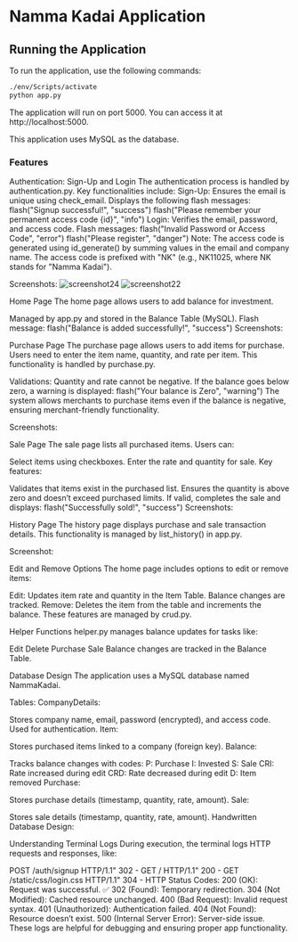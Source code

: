 # Namma Kadai Application

## Running the Application

To run the application, use the following commands:

```bash
./env/Scripts/activate
python app.py
```
The application will run on port 5000. You can access it at http://localhost:5000.

This application uses MySQL as the database.

### Features
Authentication: Sign-Up and Login
The authentication process is handled by authentication.py.
Key functionalities include:
Sign-Up:
Ensures the email is unique using check_email.
Displays the following flash messages:
flash("Signup successful!", "success")
flash("Please remember your permanent access code {id}", "info")
Login:
Verifies the email, password, and access code.
Flash messages:
flash("Invalid Password or Access Code", "error")
flash("Please register", "danger")
Note:
The access code is generated using id_generate() by summing values in the email and company name.
The access code is prefixed with "NK" (e.g., NK11025, where NK stands for "Namma Kadai").

Screenshots:
![screenshot24](https://drive.google.com/file/d/1vgINmbq0x3dQ3Oa0tSVLllN3JbUF4SZp/view?usp=sharing)
![screenshot22](https://drive.google.com/file/d/1qj_RogBHb1soFGsuLtgIJSVxYUClLjfO/view?usp=sharing)

Home Page
The home page allows users to add balance for investment.

Managed by app.py and stored in the Balance Table (MySQL).
Flash message: flash("Balance is added successfully!", "success")
Screenshots:

Purchase Page
The purchase page allows users to add items for purchase.
Users need to enter the item name, quantity, and rate per item.
This functionality is handled by purchase.py.

Validations:
Quantity and rate cannot be negative.
If the balance goes below zero, a warning is displayed:
flash("Your balance is Zero", "warning")
The system allows merchants to purchase items even if the balance is negative, ensuring merchant-friendly functionality.

Screenshots:

Sale Page
The sale page lists all purchased items. Users can:

Select items using checkboxes.
Enter the rate and quantity for sale.
Key features:

Validates that items exist in the purchased list.
Ensures the quantity is above zero and doesn’t exceed purchased limits.
If valid, completes the sale and displays:
flash("Successfully sold!", "success")
Screenshots:

History Page
The history page displays purchase and sale transaction details.
This functionality is managed by list_history() in app.py.

Screenshot:

Edit and Remove Options
The home page includes options to edit or remove items:

Edit: Updates item rate and quantity in the Item Table.
Balance changes are tracked.
Remove: Deletes the item from the table and increments the balance.
These features are managed by crud.py.

Helper Functions
helper.py manages balance updates for tasks like:

Edit
Delete
Purchase
Sale
Balance changes are tracked in the Balance Table.

Database Design
The application uses a MySQL database named NammaKadai.

Tables:
CompanyDetails:

Stores company name, email, password (encrypted), and access code.
Used for authentication.
Item:

Stores purchased items linked to a company (foreign key).
Balance:

Tracks balance changes with codes:
P: Purchase
I: Invested
S: Sale
CRI: Rate increased during edit
CRD: Rate decreased during edit
D: Item removed
Purchase:

Stores purchase details (timestamp, quantity, rate, amount).
Sale:

Stores sale details (timestamp, quantity, rate, amount).
Handwritten Database Design:

Understanding Terminal Logs
During execution, the terminal logs HTTP requests and responses, like:

POST /auth/signup HTTP/1.1" 302 -
GET / HTTP/1.1" 200 -
GET /static/css/login.css HTTP/1.1" 304 -
HTTP Status Codes:
200 (OK): Request was successful. ✅
302 (Found): Temporary redirection.
304 (Not Modified): Cached resource unchanged.
400 (Bad Request): Invalid request syntax.
401 (Unauthorized): Authentication failed.
404 (Not Found): Resource doesn’t exist.
500 (Internal Server Error): Server-side issue.
These logs are helpful for debugging and ensuring proper app functionality. 
 
